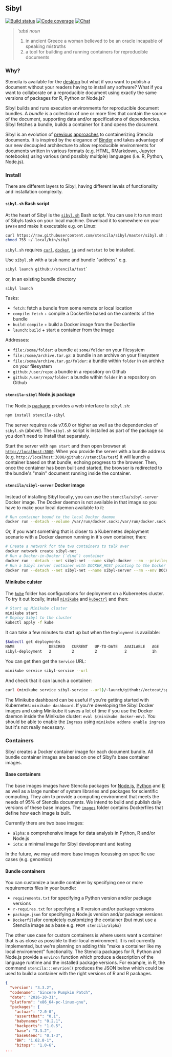 ## Sibyl

[![Build status](https://travis-ci.org/stencila/sibyl.svg?branch=master)](https://travis-ci.org/stencila/sibyl)
[![Code coverage](https://codecov.io/gh/stencila/sibyl/branch/master/graph/badge.svg)](https://codecov.io/gh/stencila/sibyl)
[![Chat](https://badges.gitter.im/stencila/stencila.svg)](https://gitter.im/stencila/stencila)

> *ˈsɪbɪl* _noun_
> 1. in ancient Greece a woman believed to be an oracle incapable of speaking mistruths
> 2. a tool for building and running containers for reproducible documents

### Why?

Stencila is available for the [desktop](https://github.com/stencila/desktop) but what if you want to publish a document without your readers having to install any software? What if you want to collaborate on a reproducible document using exactly the same versions of packages for R, Python or Node.js?

Sibyl builds and runs execution environments for reproducible document bundles. A *bundle* is a collection of one or more files that contain the source of the document, supporting data and/or specifications of dependencies. Sibyl fetches a bundle, builds a container for it and opens the document.

Sibyl is an evolution of [previous](https://github.com/stencila/stencila/tree/jurassic/docker) [approaches](https://github.com/stencila/hub/tree/077dc00044f010b6d4150e6e0e18823815307e13/worker) to containerizing Stencila documents. It is inspired by the elegance of [Binder](https://github.com/binder-project/binder) and takes advantage of our new decoupled architecture to allow reproducible environments for documents written in various formats (e.g. HTML, RMarkdown, Jupyter notebooks) using various (and possibly multiple) languages (i.e. R, Python, Node.js).

### Install

There are different layers to Sibyl, having different levels of functionality and installation complexity.

#### `sibyl.sh` Bash script

At the heart of Sibyl is the [`sibyl.sh`](https://raw.githubusercontent.com/stencila/sibyl/master/sibyl.sh) Bash script. You can use it to run most of Sibyls tasks on your local machine. Download it to somewhere on your `$PATH` and make it executable e.g. on Linux:

```sh
curl https://raw.githubusercontent.com/stencila/sibyl/master/sibyl.sh > ~/.local/bin/sibyl
chmod 755 ~/.local/bin/sibyl
```

`sibyl.sh` requires [`curl`](https://curl.haxx.se/), [`docker`](https://docs.docker.com/engine/installation/), [`jq`](https://stedolan.github.io/jq/) and `netstat` to be installed.

Use `sibyl.sh` with a task name and bundle "address" e.g. 

```sh
sibyl launch github://stencila/test`
```

or, in an existing bundle directory

```
sibyl launch
```

Tasks:

- `fetch`: fetch a bundle from some remote or local location
- `compile`: `fetch` + compile a Dockerfile based on the contents of the bundle
- `build`: `compile` + build a Docker image from the Dockerfile
- `launch`: `build` + start a container from the image

Addresses:

- `file:/some/folder`: a bundle at `some/folder` on your filesystem
- `file:/some/archive.tar.gz`: a bundle in an archive on your filesystem
- `file:/some/archive.tar.gz/folder`: a bundle within `folder` in an archive on your filesystem
- `github:/user/repo`: a bundle in a repository on Github
- `github:/user/repo/folder`: a bundle within `folder` in a repository on Github


#### `stencila-sibyl` Node.js package

The Node.js [package](https://www.npmjs.com/package/stencila-sibyl) provides a web interface to `sibyl.sh`:

```sh
npm install stencila-sibyl
```

The server requires `node` v7.6.0 or higher as well as the dependencies of `sibyl.sh` (above). The `sibyl.sh` script is installed as part of the package so you don't need to install that separately.

Start the server with `npm start` and then open browser at [`http://localhost:3000`](http://localhost:3000). When you provide the server with a bundle address (e.g. `http://localhost:3000/github://stencila/test`) it will launch a container based on that bundle, echoing progress to the browser. Then, once the container has been built and started, the browser is redirected to the bundle's "main" document running inside the container.

#### `stencila/sibyl-server` Docker image

Instead of installing Sibyl locally, you can use the `stencila/sibyl-server` Docker image. The Docker daemon is not available in that image so you have to make your local daemon available to it:

```sh
# Run container bound to the local Docker daemon
docker run --detach --volume /var/run/docker.sock:/var/run/docker.sock --publish 3000:3000 stencila/sibyl-server
```

Or, if you want something that is closer to a Kubernetes deployment scenario with a Docker daemon running in it's own container, then:

```sh
# Create a network for the two containers to talk over
docker network create sibyl-net
# Run a Docker-in-Docker (`dind`) container
docker run --detach --net sibyl-net --name sibyl-docker --rm --privileged docker:dind
# Run a Sibyl server container with DOCKER_HOST pointing to the Docker daemon running in the `dind` container
docker run --detach --net sibyl-net --name sibyl-server --rm --env DOCKER_HOST=tcp://sibyl-docker:2375 --publish 3000:3000 stencila/sibyl-server
```

#### Minikube culster

The [`kube`](kube) folder has configurations for deployment on a Kubernetes cluster. To try it out locally, install [`minikube`](https://kubernetes.io/docs/tasks/tools/install-minikube/) and [`kubectrl`](https://kubernetes.io/docs/tasks/tools/install-kubectl/) and then:

```sh
# Start up Minikube cluster
minikube start
# Deploy Sibyl to the cluster
kubectl apply -f kube
```

It can take a few minutes to start up but when the `Deployment` is available:

```sh
$kubectl get deployments
NAME               DESIRED   CURRENT   UP-TO-DATE   AVAILABLE   AGE
sibyl-deployment   2         2         2            2           1h
```

You can get then get the `Service` URL: 

```sh
minikube service sibyl-service --url
```

And check that it can launch a container:

```sh
curl (minikube service sibyl-service --url)/~launch/github://octocat/spoon-knife
```

The Minikube dashboard can be useful if you're getting started with Kubernetes: `minikube dashboard`. If you're developing the Sibyl Docker images and using Minikube it saves a lot of time if you use the Docker daemon inside the Minikube cluster: `eval $(minikube docker-env)`. You should be able to enable the `Ingress` using `minikube addons enable ingress` but it's not really necessary.

### Containers

Sibyl creates a Docker container image for each document bundle. All bundle container images are based on one of Sibyl's base container images. 

#### Base containers

The base images images have Stencila packages for [Node.js](https://github.com/stencila/node), [Python](https://github.com/stencila/python) and [R](https://github.com/stencila/r) as well as a large number of system libraries and packages for scientific computing. They aim to provide a computing environment that meets the needs of 95% of Stencila documents. We intend to build and publish daily versions of these base images. The [`images`](images) folder contains Dockerfiles that define how each image is built. 

Currently there are two base images:

- `alpha`: a comprehensive image for data analysis in Python, R and/or Node.js
- `iota`: a minimal image for Sibyl development and testing

In the future, we may add more base images focussing on specific use cases (e.g. genomics)

#### Bundle containers

You can customize a bundle container by specifying one or more requirements files in your bundle:

- `requirements.txt` for specifying a Python version and/or package versions
- `r-requires.txt` for specifying a R version and/or package versions
- `package.json` for specifying a Node.js version and/or package versions
- `Dockerfile`for completely customizing the container (but must use a Stencila image as a base e.g. `FROM stencila/alpha`)

The other use case for custom containers is where users want a container that is as close as possible to their local environment. It is not currently implemented, but we're planning on adding this "make a container like my local environment" functionality. The Stencila packages for R, Python and Node.js provide a `environ` function which produce a description of the language runtime and the installed package versions. For example, in R, the command `stencila:::envrion()` produces the JSON below which could be used to build a container with the right versions of R and R packages.

```json
{
  "version": "3.3.2",
  "codename": "Sincere Pumpkin Patch",
  "date": "2016-10-31",
  "platform": "x86_64-pc-linux-gnu",
  "packages": {
    "actuar": "2.0-0",
    "assertthat": "0.1",
    "babynames": "0.2.1",
    "backports": "1.0.5",
    "base": "3.3.2",
    "base64enc": "0.1-3",
    "BH": "1.62.0-1",
    "bitops": "1.0-6",
...
```